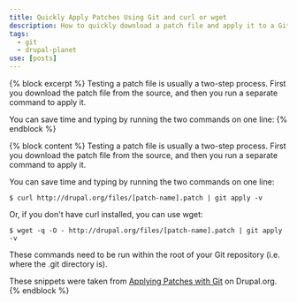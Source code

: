 ```yaml
---
title: Quickly Apply Patches Using Git and curl or wget
description: How to quickly download a patch file and apply it to a Git repository in one line
tags:
  - git
  - drupal-planet
use: [posts]
---
```

{% block excerpt %}
Testing a patch file is usually a two-step process. First you download the patch file from the source, and then you run a separate command to apply it.

You can save time and typing by running the two commands on one line:
{% endblock %}

{% block content %}
Testing a patch file is usually a two-step process. First you download the patch file from the source, and then you run a separate command to apply it.

You can save time and typing by running the two commands on one line:

```language-bash
$ curl http://drupal.org/files/[patch-name].patch | git apply -v
```

Or, if you don't have curl installed, you can use wget:

```language-bash
$ wget -q -O - http://drupal.org/files/[patch-name].patch | git apply -v
```

These commands need to be run within the root of your Git repository (i.e. where the .git directory is).

These snippets were taken from [Applying Patches with Git](https://drupal.org/node/1399218) on Drupal.org.
{% endblock %}
